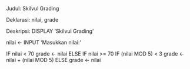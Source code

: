 Judul:
Skilvul Grading

Deklarasi:
nilai, grade

Deskripsi:
DISPLAY ‘Skilvul Grading’

nilai <- INPUT ‘Masukkan nilai:’

IF nilai  < 70
  grade <- nilai
ELSE IF nilai >= 70
  IF (nilai MOD 5) < 3
    grade <- nilai + (nilai MOD 5)
  ELSE
    grade <- nilai
